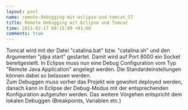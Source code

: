 ```yaml
--- 
layout: post
name: remote-debugging-mit-eclipse-und-tomcat_17
title: Remote Debugging mit Eclipse und Tomcat
time: 2011-02-17 00:15:00 +01:00
comments: true
---
```

Tomcat wird mit der Datei "catalina.bat" bzw. "catalina.sh" und den Argumenten "jdpa start" gestartet. Damit wird auf Port 8000 ein Socket bereitgestellt. In Eclipse muss nun eine Debug Configuration vom Typ "Remote Java Application" angelegt werden. Die Standardeinstellungen können dabei so belassen werden.<br />Zum Debuggen muss vorher das Projekt wie gewohnt deployed werden, danach kann in Eclipse der Debug-Modus mit der entsprechenden Konfiguration aufgerufen werden. Das weitere Vorgehen entspricht dem lokalen Debuggen (Breakpoints, Variablen etc.)
